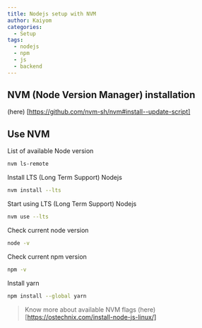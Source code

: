 ```yaml
---
title: Nodejs setup with NVM
author: Kaiyom
categories: 
  - Setup
tags: 
  - nodejs
  - npm
  - js
  - backend
---
```


## NVM (Node Version Manager) installation 
(here) [https://github.com/nvm-sh/nvm#install--update-script]

## Use NVM

List of available Node version
```bash
nvm ls-remote
```

Install LTS (Long Term Support) Nodejs 
```bash
nvm install --lts
```

Start using LTS (Long Term Support) Nodejs 
```bash
nvm use --lts
```

Check current node version
```bash
node -v
```

Check current npm version
```bash
npm -v
```

Install yarn 
```bash
npm install --global yarn
```

> Know more about available NVM flags (here)[https://ostechnix.com/install-node-js-linux/]
